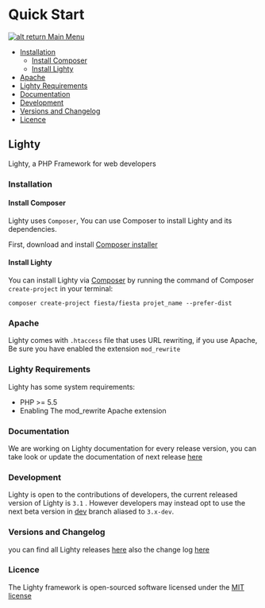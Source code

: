 # Quick Start

[![alt return](https://gitlab.com/lighty/Art/raw/master/Resources/signs.png) Main Menu](https://gitlab.com/lighty/Docs/tree/3.2/#index)

- [Installation](#installation)
	- [Install Composer](#install-composer)
	- [Install Lighty](#install-fiesta)
- [Apache](#apache)
- [Lighty Requirements](#fiesta-requirements)
- [Documentation](#documentation)
- [Development](#development)
- [Versions and Changelog](#versions-and-changelog)
- [Licence](#licence)

## Lighty

Lighty, a PHP Framework for web developers

### Installation

#### Install Composer

Lighty uses `Composer`, You can use Composer  to install Lighty and its dependencies.

First, download and install [Composer installer](https://getcomposer.org/)

#### Install Lighty

You can install Lighty via [Composer](https://getcomposer.org/) by running the command of Composer `create-project` in your terminal:

	composer create-project fiesta/fiesta projet_name --prefer-dist


###  Apache

Lighty comes with `.htaccess` file that uses URL rewriting, if you use Apache, Be sure you have enabled the extension `mod_rewrite`


### Lighty Requirements

Lighty has some system requirements:
* PHP >= 5.5
* Enabling The mod_rewrite Apache extension


### Documentation

We are working on Lighty documentation for every release version, you can take look or update the documentation of next release [here](https://gitlab.com/lighty/Docs/tree/3.2)


### Development

Lighty is open to the contributions of developers, the current released version of Lighty is `3.1` . However developers may instead opt to use the next beta version in [dev](https://gitlab.com/lighty/framework/tree/dev) branch aliased to `3.x-dev`.


### Versions and Changelog

you can find all Lighty releases [here](https://gitlab.com/lighty/framework/tags) also the change log [here](https://gitlab.com/lighty/framework/blob/dev/changes.md)


### Licence

The Lighty framework is open-sourced software licensed under the [MIT license](http://opensource.org/licenses/MIT)
